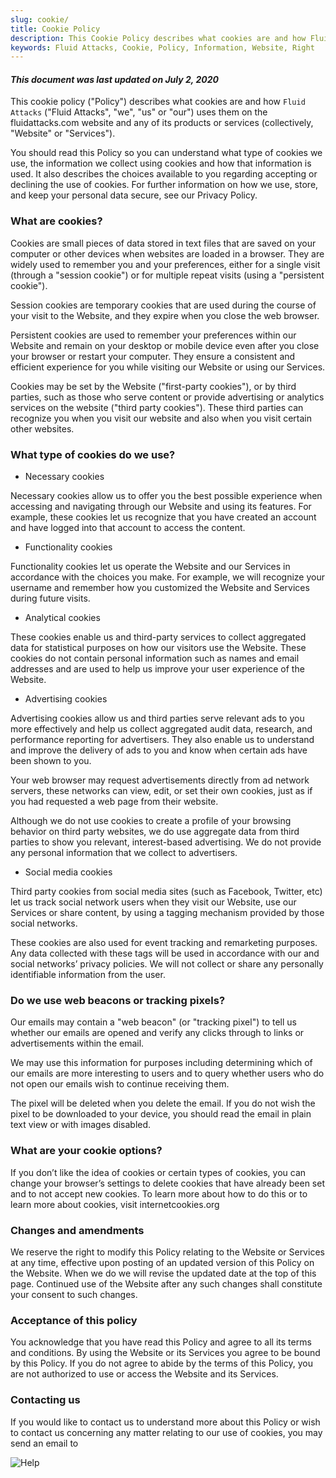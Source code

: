 ```yaml
---
slug: cookie/
title: Cookie Policy
description: This Cookie Policy describes what cookies are and how Fluid Attacks uses them on its website and any of its products or services.
keywords: Fluid Attacks, Cookie, Policy, Information, Website, Right
---
```


#### *This document was last updated on July 2, 2020*

This cookie policy ("Policy") describes what cookies are
and how `Fluid Attacks` ("Fluid Attacks", "we", "us" or "our")
uses them on the fluidattacks.com website
and any of its products or services (collectively, "Website" or "Services").

You should read this Policy so you can understand what type of cookies
we use, the information we collect using cookies and how that
information is used. It also describes the choices available to you
regarding accepting or declining the use of cookies. For further
information on how we use, store, and keep your personal data secure,
see our Privacy Policy.

### What are cookies?

Cookies are small pieces of data stored in text files that are saved on
your computer or other devices when websites are loaded in a browser.
They are widely used to remember you and your preferences, either for a
single visit (through a "session cookie") or for multiple repeat visits
(using a "persistent cookie").

Session cookies are temporary cookies that are used during the course of
your visit to the Website, and they expire when you close the web
browser.

Persistent cookies are used to remember your preferences within our
Website and remain on your desktop or mobile device even after you close
your browser or restart your computer. They ensure a consistent and
efficient experience for you while visiting our Website or using our
Services.

Cookies may be set by the Website ("first-party cookies"), or by third
parties, such as those who serve content or provide advertising or
analytics services on the website ("third party cookies"). These third
parties can recognize you when you visit our website and also when you
visit certain other websites.

### What type of cookies do we use?

- Necessary cookies

Necessary cookies allow us to offer you the best possible experience
when accessing and navigating through our Website and using its
features. For example, these cookies let us recognize that you have
created an account and have logged into that account to access the
content.

- Functionality cookies

Functionality cookies let us operate the Website and our Services in
accordance with the choices you make. For example, we will recognize
your username and remember how you customized the Website and Services
during future visits.

- Analytical cookies

These cookies enable us and third-party services to collect aggregated
data for statistical purposes on how our visitors use the Website. These
cookies do not contain personal information such as names and email
addresses and are used to help us improve your user experience of the
Website.

- Advertising cookies

Advertising cookies allow us and third parties serve relevant ads to you
more effectively and help us collect aggregated audit data, research,
and performance reporting for advertisers. They also enable us to
understand and improve the delivery of ads to you and know when certain
ads have been shown to you.

Your web browser may request advertisements directly from ad network
servers, these networks can view, edit, or set their own cookies, just
as if you had requested a web page from their website.

Although we do not use cookies to create a profile of your browsing
behavior on third party websites, we do use aggregate data from third
parties to show you relevant, interest-based advertising. We do not
provide any personal information that we collect to advertisers.

- Social media cookies

Third party cookies from social media sites (such as Facebook, Twitter,
etc) let us track social network users when they visit our Website, use
our Services or share content, by using a tagging mechanism provided by
those social networks.

These cookies are also used for event tracking and remarketing purposes.
Any data collected with these tags will be used in accordance with our
and social networks’ privacy policies. We will not collect or share any
personally identifiable information from the user.

### Do we use web beacons or tracking pixels?

Our emails may contain a "web beacon" (or "tracking pixel") to tell us
whether our emails are opened and verify any clicks through to links or
advertisements within the email.

We may use this information for purposes including determining which of
our emails are more interesting to users and to query whether users who
do not open our emails wish to continue receiving them.

The pixel will be deleted when you delete the email. If you do not wish
the pixel to be downloaded to your device, you should read the email in
plain text view or with images disabled.

### What are your cookie options?

If you don’t like the idea of cookies or certain types of cookies, you
can change your browser’s settings to delete cookies that have already
been set and to not accept new cookies. To learn more about how to do
this or to learn more about cookies, visit internetcookies.org

### Changes and amendments

We reserve the right to modify this Policy relating to the Website or
Services at any time, effective upon posting of an updated version of
this Policy on the Website. When we do we will revise the updated date
at the top of this page. Continued use of the Website after any such
changes shall constitute your consent to such changes.

### Acceptance of this policy

You acknowledge that you have read this Policy and agree to all its
terms and conditions. By using the Website or its Services you agree to
be bound by this Policy. If you do not agree to abide by the terms of
this Policy, you are not authorized to use or access the Website and its
Services.

### Contacting us

If you would like to contact us to understand more about this Policy or
wish to contact us concerning any matter relating to our use of cookies,
you may send an email to

<div class="imgblock">

![Help](https://res.cloudinary.com/fluid-attacks/image/upload/c_scale,w_200/v1620228481/airs/advisories/help_usssdq.webp)

</div>
